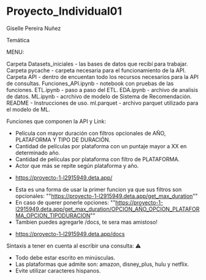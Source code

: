 # Proyecto_Individual01
Giselle Pereira Nuñez

Temática



MENU: 

Carpeta Datasets_iniciales - las bases de datos que recibí para trabajar.
Carpeta pycache - carpeta necesaria para el funcionamiento de la API.
Carpeta API - dentro de encuentan todo los recursos necesarios para la API de consultas.
Funciones_API.ipynb - notebook con pruebas de las funciones.
ETL.ipynb - paso a paso del ETL.
EDA.ipynb - archivo de analisis de datos.
ML.ipynb - acrchivo de modelo de Sistema de Recomendación.
README - Instrucciones de uso.
ml.parquet - archivo parquet utilizado para el modelo de ML.


Funciones que componen la API y Link:
- Película con mayor duración con filtros opcionales de AÑO, PLATAFORMA Y TIPO DE DURACIÓN. 
- Cantidad de películas por plataforma con un puntaje mayor a XX en determinado año.
- Cantidad de películas por plataforma con filtro de PLATAFORMA.
- Actor que más se repite según plataforma y año. 

+ https://proyecto-1-l2915949.deta.app/
- Esta es una forma de usar la primer funcion ya que sus filtros son opcionales:
""https://proyecto-1-l2915949.deta.app/get_max_duration""
- En caso de querer ponerle opciones:
""https://proyecto-1-l2915949.deta.app/get_max_duration/OPCION_AÑO_OPCION_PLATAFORMA_OPCION_TIPODURACION""
- Tambien puedes agregarle /docs, te sera mas amistoso!
+ https://proyecto-1-l2915949.deta.app/docs

Sintaxis a tener en cuenta al escribir una consulta: ⚠️
- Todo debe estar escrito en minúsculas.
- Las plataformas que admite son: amazon, disney_plus, hulu y netflix.
- Evite utilizar caracteres hispanos.




